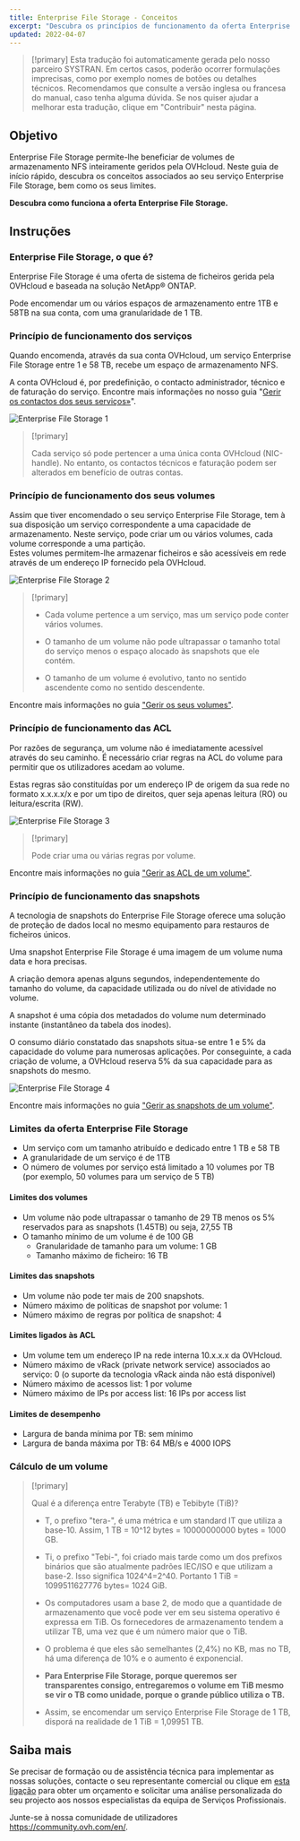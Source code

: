 ```yaml
---
title: Enterprise File Storage - Conceitos
excerpt: "Descubra os princípios de funcionamento da oferta Enterprise File Storage"
updated: 2022-04-07
---
```


> [!primary]
> Esta tradução foi automaticamente gerada pelo nosso parceiro SYSTRAN. Em certos casos, poderão ocorrer formulações imprecisas, como por exemplo nomes de botões ou detalhes técnicos. Recomendamos que consulte a versão inglesa ou francesa do manual, caso tenha alguma dúvida. Se nos quiser ajudar a melhorar esta tradução, clique em "Contribuir" nesta página.
>

## Objetivo

Enterprise File Storage permite-lhe beneficiar de volumes de armazenamento NFS inteiramente geridos pela OVHcloud. Neste guia de início rápido, descubra os conceitos associados ao seu serviço Enterprise File Storage, bem como os seus limites.

**Descubra como funciona a oferta Enterprise File Storage.**

## Instruções

### Enterprise File Storage, o que é?

Enterprise File Storage é uma oferta de sistema de ficheiros gerida pela OVHcloud e baseada na solução NetApp&#174; ONTAP.

Pode encomendar um ou vários espaços de armazenamento entre 1TB e 58TB na sua conta, com uma granularidade de 1 TB.

### Princípio de funcionamento dos serviços

Quando encomenda, através da sua conta OVHcloud, um serviço Enterprise File Storage entre 1 e 58 TB, recebe um espaço de armazenamento NFS.

A conta OVHcloud é, por predefinição, o contacto administrador, técnico e de faturação do serviço. Encontre mais informações no nosso guia "[Gerir os contactos dos seus serviços»](/pages/account_and_service_management/account_information/managing_contact)".

![Enterprise File Storage 1](images/Netapp_Concept_1.png)

> [!primary]
>
> Cada serviço só pode pertencer a uma única conta OVHcloud (NIC-handle). No entanto, os contactos técnicos e faturação podem ser alterados em benefício de outras contas.
>

### Princípio de funcionamento dos seus volumes

Assim que tiver encomendado o seu serviço Enterprise File Storage, tem à sua disposição um serviço correspondente a uma capacidade de armazenamento. Neste serviço, pode criar um ou vários volumes, cada volume corresponde a uma partição.
<br>Estes volumes permitem-lhe armazenar ficheiros e são acessíveis em rede através de um endereço IP fornecido pela OVHcloud.

![Enterprise File Storage 2](images/Netapp_Concept_2.png)

> [!primary]
>
> - Cada volume pertence a um serviço, mas um serviço pode conter vários volumes.
>
> - O tamanho de um volume não pode ultrapassar o tamanho total do serviço menos o espaço alocado às snapshots que ele contém.
>
> - O tamanho de um volume é evolutivo, tanto no sentido ascendente como no sentido descendente.
>

Encontre mais informações no guia ["Gerir os seus volumes"](/pages/storage_and_backup/file_storage/enterprise_file_storage/netapp_volumes).

### Princípio de funcionamento das ACL

Por razões de segurança, um volume não é imediatamente acessível através do seu caminho. É necessário criar regras na ACL do volume para permitir que os utilizadores acedam ao volume.

Estas regras são constituídas por um endereço IP de origem da sua rede no formato x.x.x.x/x e por um tipo de direitos, quer seja apenas leitura (RO) ou leitura/escrita (RW).

![Enterprise File Storage 3](images/Netapp_Concept_3.png)

> [!primary]
>
> Pode criar uma ou várias regras por volume.
>

Encontre mais informações no guia ["Gerir as ACL de um volume"](/pages/storage_and_backup/file_storage/enterprise_file_storage/netapp_volume_acl).

### Princípio de funcionamento das snapshots

A tecnologia de snapshots do Enterprise File Storage oferece uma solução de proteção de dados local no mesmo equipamento para restauros de ficheiros únicos.

Uma snapshot Enterprise File Storage é uma imagem de um volume numa data e hora precisas.

A criação demora apenas alguns segundos, independentemente do tamanho do volume, da capacidade utilizada ou do nível de atividade no volume.

A snapshot é uma cópia dos metadados do volume num determinado instante (instantâneo da tabela dos inodes).

O consumo diário constatado das snapshots situa-se entre 1 e 5% da capacidade do volume para numerosas aplicações. Por conseguinte, a cada criação de volume, a OVHcloud reserva 5% da sua capacidade para as snapshots do mesmo.

![Enterprise File Storage 4](images/Netapp_Concept_4.png)

Encontre mais informações no guia ["Gerir as snapshots de um volume"](/pages/storage_and_backup/file_storage/enterprise_file_storage/netapp_volume_snapshots).

### Limites da oferta Enterprise File Storage

- Um serviço com um tamanho atribuído e dedicado entre 1 TB e 58 TB
- A granularidade de um serviço é de 1TB
- O número de volumes por serviço está limitado a 10 volumes por TB (por exemplo, 50 volumes para um serviço de 5 TB)

#### Limites dos volumes

- Um volume não pode ultrapassar o tamanho de 29 TB menos os 5% reservados para as snapshots (1.45TB) ou seja, 27,55 TB
- O tamanho mínimo de um volume é de 100 GB
    - Granularidade de tamanho para um volume: 1 GB
    - Tamanho máximo de ficheiro: 16 TB

#### Limites das snapshots

- Um volume não pode ter mais de 200 snapshots.
- Número máximo de políticas de snapshot por volume: 1
- Número máximo de regras por política de snapshot: 4

#### Limites ligados às ACL

- Um volume tem um endereço IP na rede interna 10.x.x.x da OVHcloud.
- Número máximo de vRack (private network service) associados ao serviço: 0 (o suporte da tecnologia vRack ainda não está disponível)
- Número máximo de acessos list: 1 por volume
- Número máximo de IPs por access list: 16 IPs por access list

#### Limites de desempenho

- Largura de banda mínima por TB: sem mínimo
- Largura de banda máxima por TB: 64 MB/s e 4000 IOPS

### Cálculo de um volume

> [!primary]
>
> Qual é a diferença entre Terabyte (TB) e Tebibyte (TiB)?
>
> - T, o prefixo "tera-", é uma métrica e um standard IT que utiliza a base-10. Assim, 1 TB = 10^12 bytes = 10000000000 bytes = 1000 GB.
>
> - Ti, o prefixo "Tebi-", foi criado mais tarde como um dos prefixos binários que são atualmente padrões IEC/ISO e que utilizam a base-2. Isso significa 1024^4=2^40. Portanto 1 TiB = 1099511627776 bytes= 1024 GiB.
>
> - Os computadores usam a base 2, de modo que a quantidade de armazenamento que você pode ver em seu sistema operativo é expressa em TiB. Os fornecedores de armazenamento tendem a utilizar TB, uma vez que é um número maior que o TiB.
>
> - O problema é que eles são semelhantes (2,4%) no KB, mas no TB, há uma diferença de 10% e o aumento é exponencial.
>
> - **Para Enterprise File Storage, porque queremos ser transparentes consigo, entregaremos o volume em TiB mesmo se vir o TB como unidade, porque o grande público utiliza o TB.**
>
> - Assim, se encomendar um serviço Enterprise File Storage de 1 TB, disporá na realidade de 1 TiB = 1,09951 TB.
>

## Saiba mais

Se precisar de formação ou de assistência técnica para implementar as nossas soluções, contacte o seu representante comercial ou clique em [esta ligação](https://www.ovhcloud.com/pt/professional-services/) para obter um orçamento e solicitar uma análise personalizada do seu projecto aos nossos especialistas da equipa de Serviços Profissionais.

Junte-se à nossa comunidade de utilizadores <https://community.ovh.com/en/>.
